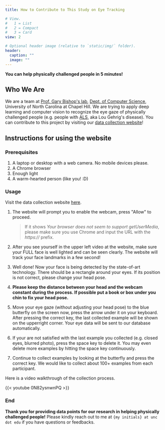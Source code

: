 ```yaml
---
title: How to Contribute to This Study on Eye Tracking

# View.
#   1 = List
#   2 = Compact
#   3 = Card
view: 2

# Optional header image (relative to `static/img/` folder).
header:
  caption: ""
  image: ""
---
```

**You can help physically challenged people in 5 minutes!**

## Who We Are

We are a team at [Prof. Gary Bishop's lab](https://www.cs.unc.edu/~gb/), [Dept. of Computer Science](https://cs.unc.edu), University of North Carolina at Chapel Hill. We are trying to apply deep learning and computer vision to recognize the eye gaze of physically challenged people (e.g. people with [ALS](https://en.wikipedia.org/wiki/Amyotrophic_lateral_sclerosis), aka Lou Gehrig's disease). You can contribute to this project by visiting our [data collection website](https://patrickma.me/eye-tracking/collection/collection.html)!

## Instructions for using the website

### Prerequisites

1. A laptop or desktop with a web camera. No mobile devices please.
2. A Chrome browser
3. Enough light
4. A warm-hearted person (like you! :D)

### Usage

Visit the data collection website [here](https://patrickma.me/eye-tracking/collection/collection.html). 

1. The website will prompt you to enable the webcam, press "Allow" to proceed. 

   >  If it shows *Your browser does not seem to support getUserMedia*, please make sure you use Chrome and input the URL with the *https://* prefix.

2. After you see yourself in the upper left video at the website, make sure your FULL face is well lighted and can be seen clearly. The website will track your face landmarks in a few second!

3. Well done! Now your face is being detected by the state-of-art technology.  There should be a rectangle around your eyes. If its position is not correct, please change your head pose.

4. **Please keep the distance between your head and the webcam constant during the process. If possible put a book or box under you chin to fix your head pose.** 

5. Move your eye gaze (without adjusting your head pose) to the blue butterfly on the screen now, press the arrow under it on your keyboard. After pressing the correct key, the last collected example will be shown on the upperright corner. Your eye data will be sent to our database automatically.

6. If your are not satisfied with the last example you collected (e.g. closed eyes, blurred photo), press the space key to delete it. You may even delete more examples by hitting the space key continuously.

7. Continue to collect examples by looking at the butterfly and press the correct key. We would like to collect about 100+ examples from each participant.

Here is a video walkthrough of the collection process.

{{< youtube 0N82ysnwnPQ >}}



### End 

**Thank you for providing data points for our research in helping physically challenged people!** Please kindly reach out to me at `{my initials} at unc dot edu` if you have questions or feedbacks.

